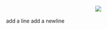 <p align="center">
  <img src="https://cloud.githubusercontent.com/assets/4391815/26681386/05b857c4-46ab-11e7-8c71-15a46d886834.png">
</p>
add a line
add a newline
<!--
http://www.apache.org/licenses/LICENSE-2.0.txt


Copyright 2021 Turbonomic

Licensed under the Apache License, Version 2.0 (the "License");
you may not use this file except in compliance with the License.
You may obtain a copy of the License at

    http://www.apache.org/licenses/LICENSE-2.0

Unless required by applicable law or agreed to in writing, software
distributed under the License is distributed on an "AS IS" BASIS,
WITHOUT WARRANTIES OR CONDITIONS OF ANY KIND, either express or implied.
See the License for the specific language governing permissions and
limitations under the License.
-->

![Docker Pulls](https://img.shields.io/docker/pulls/turbonomic/kubeturbo.svg?maxAge=604800)


Documentation is being maintained on the Wiki for this project.  Visit [Kubeturbo Wiki](https://github.com/turbonomic/kubeturbo/wiki) for the full documentation, examples and guides.

## Overview 

Kubeturbo leverages [Turbonomic's](https://turbonomic.com/) patented analysis engine to provide observability WITH control across the entire stack in order to assure the performance of running micro-services on Kubernetes platforms, as well as driving efficiency of underlying infrastructure.  You work hard.  Let software make automated resources decisions so you can focus on on-boarding more performant applications.

Use cases and More:
1. Full Stack Management
2. Intelligent SLO Scaling
3. Proactive Rescheduling
4. What's New
5. Supported Platforms


## Full Stack Management
Starts with Full-Stack Visibility by leveraging 50+ existing Turbonomic controllers, from on-prem DataCenter to major public cloud providers. No more shadow IT
  * From the Business Application all the way down to your physical Infrastructure
  * Continuous Real-Time resource management across entire DataCenter
  * Cost optimization for your public cloud deployment
<img width="1322" src="https://github.com/evat-pm/images/blob/aa796457175c77b3954a584c1bd68bd2685eacee/fullStack-containerizedApps.png">

## Intelligent SLO Scaling
Manage the Trade-offs of Performance and Efficiency with Intelligent Vertical and Horizontal scaling that understands the entire IT stack
  *	Combining Turbonomic real-time performance monitoring and analysis engine, Turbonomic is able to provide right-sizing and scaling decisions for each service as well as the entire IT stack.
  *	Scale services based on SLO and simultaneously managed cluster resources to mitigate pending pods
  * Right-sizing up your Pod limit to avoid OOM and address CPU Throttling
  * Right-sizing down your Pod requested resource to avoid resource over-provisioning or overspending in public cloud deployment.
  * Intelligently scale your nodes based on usage, requests, not just pod pending conditions
<img width="1320" src="https://github.com/evat-pm/images/blob/aa796457175c77b3954a584c1bd68bd2685eacee/sloScaling-actions.png">
<img width="1320" src="https://github.com/evat-pm/images/blob/aa796457175c77b3954a584c1bd68bd2685eacee/vertical-actions.png">

## Proactive Rescheduling
Intelligently, continuously redistribute workload under changing conditions by leveraging The Turbonomic analysis engine 
  * Consolidate Pods in real-time to increase node efficiency
  * Reschedule Pod to prevent performance degradation due to resource congestion from the underlying node
  *	Redistribute Pods to leverage resources when new node capacity comes on line
  *	Reschedule Pods that peak together to different nodes, to avoid performance issues due to "noisy neighbors"
<img width="1320" src="https://github.com/evat-pm/images/blob/aa796457175c77b3954a584c1bd68bd2685eacee/moves-nodeOptimize.png">

## What's New
With the release of 8.3.1, we are pleased to announce
  * **CPU Throttling** Turbonomic can now recommend increasing vCPU limit capacity to address slow response times associated with
CPU throttling. As throttling drops and performance improves, it analyzes throttling data holistically to ensure that a
subsequent action to decrease capacity will not result in throttling.
  * **Power10 Support** KubeTurbo now supports Kubernetes clusters that run on Linux ppc64le
(including Power10) architectures. Select the architecture you want from the public Docker Hub repo starting with KubeTurbo image 8.3.1, at
[turbonomic/kubeturbo:8.3.1](https://hub.docker.com/layers/turbonomic/kubeturbo/8.3.1/images/sha256-f1770480f31b974488e25a5c3c2c4633b480dabe28fde5640fd23aebdb54b91e?context=explore).
To deploy Kubeturbo via Operator, use the Operator image at [turbonomic/kubeturbo-operator:8.3](https://hub.docker.com/layers/turbonomic/kubeturbo-operator/8.3/images/sha256-084e096b2321b3c872c3c70df749638cbb9b4f5c3fe5c1461e322cade762d06a?context=explore). Note that
KubeTurbo deployed via the [OpenShift Operator Hub](https://operatorhub.io/operator/kubeturbo) currently only supports x86.

## [Supported Platforms](https://www.turbonomic.com/platform/integrations/?_integrations_filter_buttons=container-platforms)
Any upstream compliant Kubernetes distribution, starting with v1.8+ to current GA
<img width="1320" src="https://github.com/evat-pm/images/blob/aa796457175c77b3954a584c1bd68bd2685eacee/kubeturbo-support.png">
